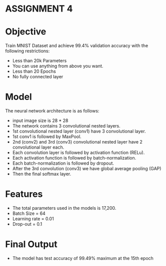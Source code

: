# ASSIGNMENT 4

# Objective
Train MNIST Dataset and achieve 99.4% validation accuracy with the following restrictions:
 - Less than 20k Parameters
 - You can use anything from above you want. 
 - Less than 20 Epochs
 - No fully connected layer

# Model
The neural network architecture is as follows:
- input image size is 28 * 28
- The network contains 3 convolutional nested layers.
- 1st convolutional nested layer (conv1) have 3 convolutional layer.
- 1st conv1 is followed by MaxPool.
- 2nd (conv2) and 3rd (conv3) convolutional nested layer have 2 convolutional layer each.
- Each convolution layer is followed by activation function (RELu).
- Each activation function is followed by batch-normalization.
- Each batch-normalization is followed by dropout.
- After the 3rd convolution (conv3) we have global average pooling (GAP)
- Then the final softmax layer.

# Features
- The total parameters used in the models is 17,200.
- Batch Size = 64
- Learning rate = 0.01
- Drop-out = 0.1

# Final Output
- The model has test accuracy of 99.49% maximum at the 15th epoch

